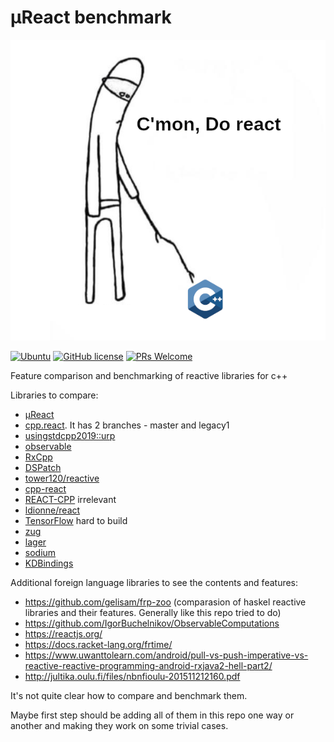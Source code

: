 # µReact benchmark

<p align="center"><img src="support/data/logo/do_react_cpp.png"></p>

[![Ubuntu](https://github.com/YarikTH/ureact_benchmark/actions/workflows/ubuntu.yml/badge.svg)](https://github.com/YarikTH/ureact_benchmark/actions/workflows/ubuntu.yml)
[![GitHub license](https://img.shields.io/badge/license-MIT-blue.svg)](https://raw.githubusercontent.com/YarikTH/ureact_benchmark/main/LICENSE.MIT)
[![PRs Welcome](https://img.shields.io/badge/PRs-welcome-brightgreen.svg)](.)

Feature comparison and benchmarking of reactive libraries for c++

Libraries to compare:

* [µReact](https://github.com/YarikTH/ureact)
* [cpp.react](https://github.com/snakster/cpp.react). It has 2 branches - master and legacy1
* [usingstdcpp2019::urp](https://github.com/joaquintides/usingstdcpp2019)
* [observable](https://github.com/ddinu/observable)
* [RxCpp](https://github.com/ReactiveX/RxCpp)
* [DSPatch](https://github.com/cross-platform/dspatch)
* [tower120/reactive](https://github.com/tower120/reactive)
* [cpp-react](https://github.com/edvorg/cpp-react)
* [REACT-CPP](https://github.com/CopernicaMarketingSoftware/REACT-CPP) irrelevant
* [ldionne/react](https://github.com/ldionne/react)
* [TensorFlow](https://github.com/tensorflow/tensorflow) hard to build
* [zug](https://github.com/arximboldi/zug)
* [lager](https://github.com/arximboldi/lager)
* [sodium](https://github.com/SodiumFRP/sodium)
* [KDBindings](https://github.com/KDAB/KDBindings)


Additional foreign language libraries to see the contents and features:

* https://github.com/gelisam/frp-zoo (comparasion of haskel reactive libraries and their features. Generally like this repo tried to do)
* https://github.com/IgorBuchelnikov/ObservableComputations
* https://reactjs.org/
* https://docs.racket-lang.org/frtime/
* https://www.uwanttolearn.com/android/pull-vs-push-imperative-vs-reactive-reactive-programming-android-rxjava2-hell-part2/
* http://jultika.oulu.fi/files/nbnfioulu-201511212160.pdf

It's not quite clear how to compare and benchmark them.

Maybe first step should be adding all of them in this repo one way or another and making they work on some trivial cases.

